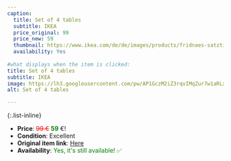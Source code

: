 ```yaml
---
caption:
  title: Set of 4 tables
  subtitle: IKEA
  price_original: 99
  price_new: 59
  thumbnail: https://www.ikea.com/de/de/images/products/fridnaes-satztische-mit-hockern-4er-set-schwarz-birkenachbildung__1038547_pe839730_s5.jpg
  availability: Yes
  
#what displays when the item is clicked:
title: Set of 4 tables
subtitle: IKEA
image: https://lh3.googleusercontent.com/pw/AP1GczM2iZ3rqvIMqZur7w1aRLxderkTh2dI2goW7mdJLaNQRBRPOhVU1z929aAWsEGhkjiHQoVEriH9FqKdPvJAJpREHslaY1vlhMpfzacpWBufCrdAaPdBRQgXFra2pD1t_N1IafYyY8UcpD4HrBqmblYhbQ=w2168-h1626-s-no-gm?authuser=0
alt: Set of 4 tables

---
```

{:.list-inline} 
- **Price**: <span style="color:red"><del>99 €</del></span> <span style="color:green">**59**</span> €!
- **Condition**: Excellent
- **Original item link**: [Here](https://www.ikea.com/de/de/p/fridnaes-satztische-mit-hockern-4er-set-schwarz-birkenachbildung-70504276/)
- **Availability**: <span style='color:green'>Yes, it's still available! ✅</span>
